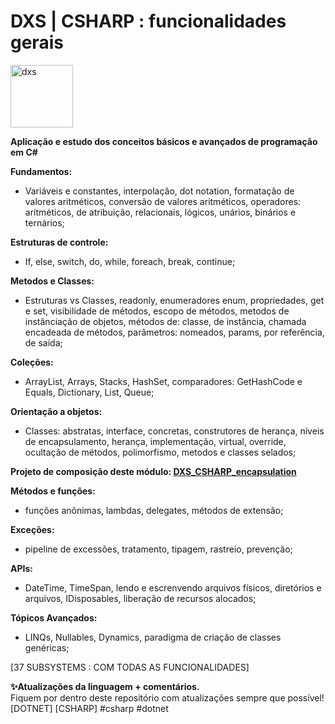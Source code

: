 # DXS | CSHARP : funcionalidades gerais
<img src="https://dataxstudios.com.br/assets/images/logo_DXS_400_190.png" alt="dxs" width="100"/> 

**Aplicação e estudo dos conceitos básicos e avançados de programação em C#**  

**Fundamentos:**
- Variáveis e constantes, interpolação, dot notation, formatação de valores aritméticos, conversão de valores aritméticos, operadores: aritméticos, de atribuição, relacionais, lógicos, unários, binários e ternários;  

**Estruturas de controle:** 
- If, else, switch, do, while, foreach, break, continue;  

**Metodos e Classes:**
- Estruturas vs Classes, readonly, enumeradores enum, propriedades, get e set, visibilidade de métodos, escopo de métodos, metodos de instânciação de objetos, métodos de: classe, de instância, chamada encadeada de métodos, parâmetros: nomeados, params, por referência, de saída;  

**Coleções:**
- ArrayList, Arrays, Stacks, HashSet, comparadores: GetHashCode e Equals, Dictionary, List<T>, Queue<T>;  

**Orientação a objetos:**
- Classes: abstratas, interface, concretas, construtores de herança, níveis de encapsulamento, herança, implementação, virtual, override, ocultação de métodos, polimorfismo, metodos e classes selados;  
  
**Projeto de composição deste módulo: [DXS_CSHARP_encapsulation](https://github.com/muriloabr/DXS_CSHARP_encapsulation)**  

**Métodos e funções:**
- funções anônimas, lambdas, delegates, métodos de extensão;  

**Exceções:**
- pipeline de excessões, tratamento, tipagem, rastreio, prevenção;  

**APIs:**
- DateTime, TimeSpan, lendo e escrenvendo arquivos físicos, diretórios e arquivos, IDisposables, liberação de recursos alocados;  

**Tópicos Avançados:**
- LINQs, Nullables, Dynamics, paradigma de criação de classes genéricas;  

[37 SUBSYSTEMS : COM TODAS AS FUNCIONALIDADES]  

**✨Atualizações da linguagem + comentários.**  
Fiquem por dentro deste repositório com atualizações sempre que possível!  
[DOTNET] [CSHARP] #csharp #dotnet
